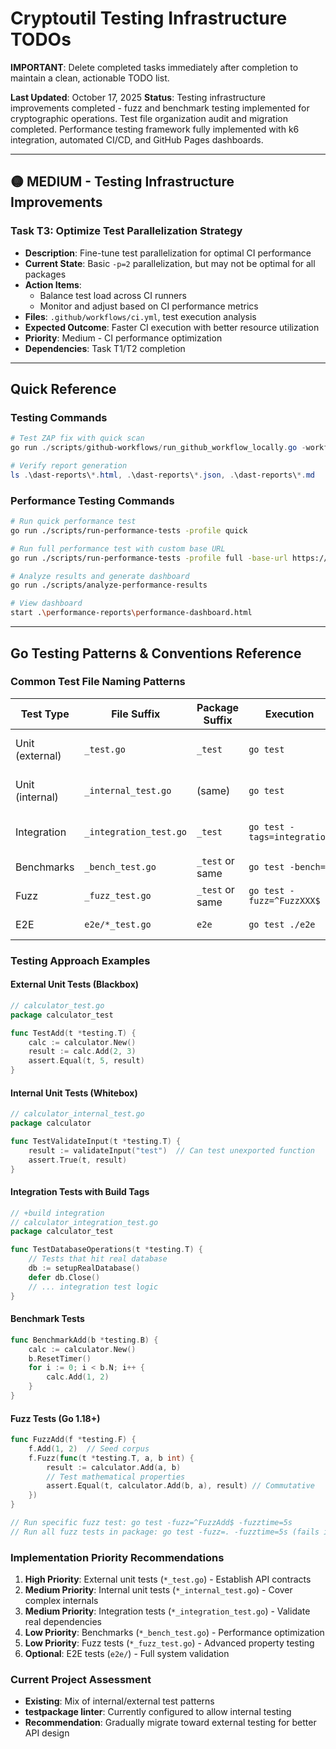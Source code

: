 # Cryptoutil Testing Infrastructure TODOs

**IMPORTANT**: Delete completed tasks immediately after completion to maintain a clean, actionable TODO list.

**Last Updated**: October 17, 2025
**Status**: Testing infrastructure improvements completed - fuzz and benchmark testing implemented for cryptographic operations. Test file organization audit and migration completed. Performance testing framework fully implemented with k6 integration, automated CI/CD, and GitHub Pages dashboards.

---

## 🟡 MEDIUM - Testing Infrastructure Improvements

### Task T3: Optimize Test Parallelization Strategy
- **Description**: Fine-tune test parallelization for optimal CI performance
- **Current State**: Basic `-p=2` parallelization, but may not be optimal for all packages
- **Action Items**:
  - Balance test load across CI runners
  - Monitor and adjust based on CI performance metrics
- **Files**: `.github/workflows/ci.yml`, test execution analysis
- **Expected Outcome**: Faster CI execution with better resource utilization
- **Priority**: Medium - CI performance optimization
- **Dependencies**: Task T1/T2 completion

---

## Quick Reference

### Testing Commands
```powershell
# Test ZAP fix with quick scan
go run ./scripts/github-workflows/run_github_workflow_locally.go -workflows=dast -inputs="scan_profile=quick"

# Verify report generation
ls .\dast-reports\*.html, .\dast-reports\*.json, .\dast-reports\*.md
```

### Performance Testing Commands
```bash
# Run quick performance test
go run ./scripts/run-performance-tests -profile quick

# Run full performance test with custom base URL
go run ./scripts/run-performance-tests -profile full -base-url https://api.example.com

# Analyze results and generate dashboard
go run ./scripts/analyze-performance-results

# View dashboard
start .\performance-reports\performance-dashboard.html
```

---

## Go Testing Patterns & Conventions Reference

### Common Test File Naming Patterns

| Test Type | File Suffix | Package Suffix | Execution | Purpose |
|-----------|-------------|----------------|-----------|---------|
| Unit (external) | `_test.go` | `_test` | `go test` | Blackbox testing of public API |
| Unit (internal) | `_internal_test.go` | (same) | `go test` | Whitebox testing of internal logic |
| Integration | `_integration_test.go` | `_test` | `go test -tags=integration` | End-to-end with real dependencies |
| Benchmarks | `_bench_test.go` | `_test` or same | `go test -bench=.` | Performance testing |
| Fuzz | `_fuzz_test.go` | `_test` or same | `go test -fuzz=^FuzzXXX$` | Property-based testing |
| E2E | `e2e/*_test.go` | `e2e` | `go test ./e2e` | Full system testing |

### Testing Approach Examples

#### External Unit Tests (Blackbox)
```go
// calculator_test.go
package calculator_test

func TestAdd(t *testing.T) {
    calc := calculator.New()
    result := calc.Add(2, 3)
    assert.Equal(t, 5, result)
}
```

#### Internal Unit Tests (Whitebox)
```go
// calculator_internal_test.go
package calculator

func TestValidateInput(t *testing.T) {
    result := validateInput("test")  // Can test unexported function
    assert.True(t, result)
}
```

#### Integration Tests with Build Tags
```go
// +build integration
// calculator_integration_test.go
package calculator_test

func TestDatabaseOperations(t *testing.T) {
    // Tests that hit real database
    db := setupRealDatabase()
    defer db.Close()
    // ... integration test logic
}
```

#### Benchmark Tests
```go
func BenchmarkAdd(b *testing.B) {
    calc := calculator.New()
    b.ResetTimer()
    for i := 0; i < b.N; i++ {
        calc.Add(1, 2)
    }
}
```

#### Fuzz Tests (Go 1.18+)
```go
func FuzzAdd(f *testing.F) {
    f.Add(1, 2)  // Seed corpus
    f.Fuzz(func(t *testing.T, a, b int) {
        result := calculator.Add(a, b)
        // Test mathematical properties
        assert.Equal(t, calculator.Add(b, a), result) // Commutative
    })
}

// Run specific fuzz test: go test -fuzz=^FuzzAdd$ -fuzztime=5s
// Run all fuzz tests in package: go test -fuzz=. -fuzztime=5s (fails if multiple tests match same pattern)
```

### Implementation Priority Recommendations

1. **High Priority**: External unit tests (`*_test.go`) - Establish API contracts
2. **Medium Priority**: Internal unit tests (`*_internal_test.go`) - Cover complex internals
3. **Medium Priority**: Integration tests (`*_integration_test.go`) - Validate real dependencies
4. **Low Priority**: Benchmarks (`*_bench_test.go`) - Performance optimization
5. **Low Priority**: Fuzz tests (`*_fuzz_test.go`) - Advanced property testing
6. **Optional**: E2E tests (`e2e/`) - Full system validation

### Current Project Assessment

- **Existing**: Mix of internal/external test patterns
- **testpackage linter**: Currently configured to allow internal testing
- **Recommendation**: Gradually migrate toward external testing for better API design
